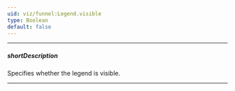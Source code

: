 ```yaml
---
uid: viz/funnel:Legend.visible
type: Boolean
default: false
---
```

---
##### shortDescription
Specifies whether the legend is visible.

---
